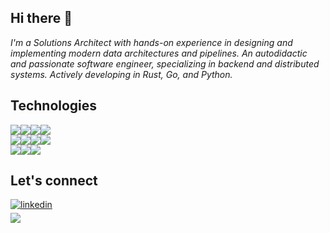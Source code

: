 <h2>Hi there 👋</h3>

<p><em>I'm a Solutions Architect with hands-on experience in designing and implementing modern data architectures and pipelines. An autodidactic and passionate software engineer, specializing in backend and distributed systems. Actively developing in Rust, Go, and Python.</em></p>

<h2>Technologies</h2>
<div style="display:flex">
  <img src="https://img.shields.io/badge/Rust%20-%2314354C.svg?style=for-the-badge&logo=Rust&logoColor=white">
  <img src="https://img.shields.io/badge/Go%20-%2314354C.svg?style=for-the-badge&logo=Go&logoColor=white">
  <img src="https://img.shields.io/badge/Python%20-%2314354C.svg?style=for-the-badge&logo=python&logoColor=white">
  <img src="https://img.shields.io/badge/SQL%20-%2314354C.svg?style=for-the-badge&logo=SQL&logoColor=white">
</div>
<div style="display:flex">
  <img src="https://img.shields.io/badge/azure-%2314354C.svg?style=for-the-badge&logo=microsoftazure&logoColor=white">
  <img src="https://img.shields.io/badge/AWS%20-%2314354C.svg?style=for-the-badge&logo=Amazon Web Services&logoColor=white">
  <img src="https://img.shields.io/badge/Docker%20-%2314354C.svg?style=for-the-badge&logo=Docker&logoColor=white">
  <img src="https://img.shields.io/badge/Kubernetes%20-%2314354C.svg?style=for-the-badge&logo=Kubernetes&logoColor=white">
</div>
<div style="display:flex">
  <img src="https://img.shields.io/badge/Terraform%20-%2314354C.svg?style=for-the-badge&logo=Terraform&logoColor=white">
  <img src="https://img.shields.io/badge/Git%20-%2314354C.svg?style=for-the-badge&logo=Git&logoColor=white">
  <img src="https://img.shields.io/badge/Linux%20-%2314354C.svg?style=for-the-badge&logo=Linux&logoColor=white">
</div>

<h2>Let's connect</h2>
  <a href="https://linkedin.com/in/marvinlanhenke" target="_blank">
    <img src="https://img.shields.io/badge/linkedin:marvinlanhenke-%2300acee.svg?color=405DE6&style=for-the-badge&logo=linkedin&logoColor=white" alt=linkedin style="margin-bottom: 5px;">
  </a>
  <br>
  <a href="mailto:lanhenke@googlemail.com" target="_blank">
    <img src="https://img.shields.io/badge/gmail:lanhenke-%23EA4335.svg?style=for-the-badge&logo=gmail&logoColor=white" t=mail style="margin-bottom: 5px;" />
  </a>
